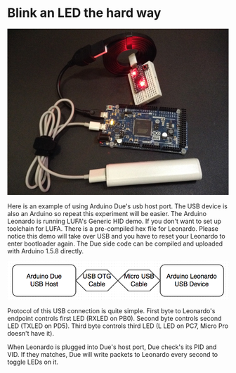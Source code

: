 Blink an LED the hard way
==============================
![Blink LED via USB](USB_Arduino.jpg?raw=true)

Here is an example of using Arduino Due's usb host port. The USB device is also an Arduino so repeat this experiment will be easier. The Arduino Leonardo is running LUFA's Generic HID demo. If you don't want to set up toolchain for LUFA. There is a pre-compiled hex file for Leonardo. Please notice this demo will take over USB and you have to reset your Leonardo to enter bootloader again. The Due side code can be compiled and uploaded with Arduino 1.5.8 directly.

![USB connection](USB_Connection.png?raw=true)

Protocol of this USB connection is quite simple. First byte to Leonardo's endpoint controls first LED (RXLED on PB0). Second byte controls second LED (TXLED on PD5). Third byte controls third LED (L LED on PC7, Micro Pro doesn't have it).

When Leonardo is plugged into Due's host port, Due check's its PID and VID. If they matches, Due will write packets to Leonardo every second to toggle LEDs on it.



